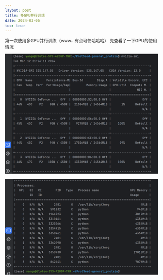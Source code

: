 ```yaml
---
layout: post
title: 多GPU并行训练
date: 2024-03-06
toc: true
---
```


第一次使用多GPU并行训练（www...有点可怜哈哈哈）
先查看了一下GPU的使用情况

![](./images/多GPU并行训练/nvidia-smi.png)

![](./images/多GPU并行训练/nvidia-smi2.png)